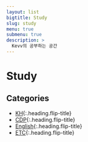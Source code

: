 ```yaml
---
layout: list
bigtitle: Study
slug: study
menu: true
submenu: true
description: >
  Kevv의 공부하는 공간
---
```


# Study

## Categories

* [KH]{:.heading.flip-title} 
* [CDP]{:.heading.flip-title} 
* [English]{:.heading.flip-title}
* [ETC]{:.heading.flip-title} 

[KH]: /kh/
[CDP]: /cdp/
[English]: /english/
[ETC]: /etc/